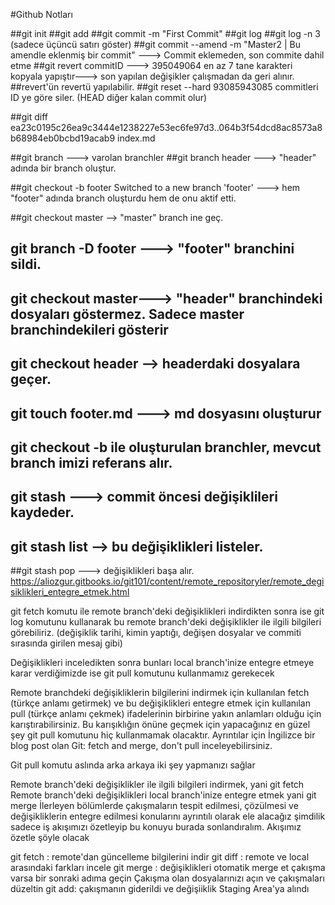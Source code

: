 
#Github Notları

##git init
##git add
##git commit -m "First Commit"
##git log
##git log -n 3 (sadece üçüncü satırı göster) 
##git commit --amend -m "Master2 | Bu amendle eklenmiş bir commit" ---> Commit eklemeden, son commite dahil etme
##git revert commitID ---> 395049064 en az 7 tane karakteri kopyala yapıştır---> son yapılan değişikler çalışmadan da geri alınır. 
##revert'ün revertü yapılabilir.
##git reset --hard 93085943085 commitleri ID ye göre siler. (HEAD diğer kalan commit olur)

##git diff ea23c0195c26ea9c3444e1238227e53ec6fe97d3..064b3f54dcd8ac8573a8b68984eb0bcbd19acab9 index.md

##git branch ---> varolan branchler
##git branch header ---> "header" adında bir branch oluştur.

##git checkout -b footer
Switched to a new branch 'footer' ---> hem "footer" adında branch oluşturdu hem de onu aktif etti.

##git checkout master --> "master" branch ine geç.
## git branch -D footer ---> "footer" branchini sildi.
## git checkout master---> "header" branchindeki dosyaları göstermez. Sadece master branchindekileri gösterir
## git checkout header --> headerdaki dosyalara geçer.

## git touch footer.md ---> md dosyasını oluşturur
## git checkout -b ile oluşturulan branchler, mevcut branch imizi referans alır.
## git stash ---> commit öncesi değişiklileri kaydeder.
## git stash list --> bu değişiklikleri listeler.
##git stash pop ---> değişiklikleri başa alır.
https://aliozgur.gitbooks.io/git101/content/remote_repositoryler/remote_degisiklikleri_entegre_etmek.html


git fetch komutu ile remote branch'deki değişiklikleri indirdikten sonra ise git log komutunu kullanarak bu remote branch'deki değişiklikler ile ilgili bilgileri görebiliriz. (değişiklik tarihi, kimin yaptığı, değişen dosyalar ve commiti sırasında girilen mesaj gibi)

Değişiklikleri inceledikten sonra bunları local branch'inize entegre etmeye karar verdiğimizde ise git pull komutunu kullanmamız gerekecek

Remote branchdeki değişikliklerin bilgilerini indirmek için kullanılan fetch (türkçe anlamı getirmek) ve bu değişiklikleri entegre etmek için kullanılan pull (türkçe anlamı çekmek) ifadelerinin birbirine yakın anlamları olduğu için karıştırabilirsiniz. Bu karışıklığın önüne geçmek için yapacağınız en güzel şey git pull komutunu hiç kullanmamak olacaktır. Ayrıntılar için İngilizce bir blog post olan Git: fetch and merge, don't pull inceleyebilirsiniz.

Git pull komutu aslında arka arkaya iki şey yapmanızı sağlar

Remote branch'deki değişiklikler ile ilgili bilgileri indirmek, yani git fetch
Remote branch'deki değişiklikleri local branch'inize entegre etmek yani git merge
İlerleyen bölümlerde çakışmaların tespit edilmesi, çözülmesi ve değişikliklerin entegre edilmesi konularını ayrıntılı olarak ele alacağız şimdilik sadece iş akışımızı özetleyip bu konuyu burada sonlandıralım. Akışımız özetle şöyle olacak

git fetch : remote'dan güncelleme bilgilerini indir
git diff : remote ve local arasındaki farkları incele
git merge : değişiklikleri otomatik merge et çakışma varsa bir sonraki adıma geçin
Çakışma olan dosyalarınızı açın ve çakışmaları düzeltin
git add: çakışmanın giderildi ve değişiiklik Staging Area'ya alındı
